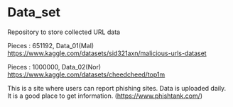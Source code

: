 # Data_set
Repository to store collected URL data

Pieces : 651192,
Data_01(Mal) https://www.kaggle.com/datasets/sid321axn/malicious-urls-dataset

Pieces : 1000000,
Data_02(Nor) https://www.kaggle.com/datasets/cheedcheed/top1m

This is a site where users can report phishing sites. Data is uploaded daily. It is a good place to get information. (https://www.phishtank.com/)
